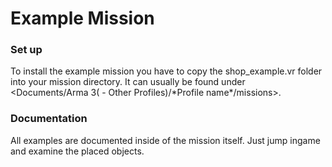 # Example Mission

### Set up
To install the example mission you have to copy the shop_example.vr folder into your mission directory. It can usually be found under \<Documents/Arma 3( - Other Profiles)/\*Profile name\*/missions\>.

### Documentation
All examples are documented inside of the mission itself. Just jump ingame and examine the placed objects.